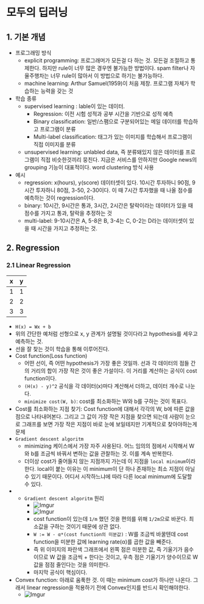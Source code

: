 # 모두의 딥러닝

## 1. 기본 개념

- 프로그래밍 방식
    + explicit programming: 프로그래머가 모든걸 다 하는 것. 모든걸 조절하고 통제한다. 하지만 rule이 너무 많은 경우엔 불가능한 방법이다. spam filter나 자율주행차는 너무 rule이 많아서 이 방법으로 하기는 불가능하다.
    + machine learning: Arthur Samuel(1959)이 처음 제창. 프로그램 자체가 학습하는 능력을 갖는 것
- 학습 종류
    + supervised learning : lable이 있는 데이터.
        * Regression: 이전 시험 성적과 공부 시간을 기반으로 성적 예측
        * Binary classification: 일반/스팸으로 구분되어있는 메일 데이터를 학습하고 프로그램이 분류
        * Multi-label classification: 태그가 있는 이미지를 학습해서 프로그램이 직접 이미지를 분류
    + unsupervised learning: unlabled data, 즉 분류돼있지 않은 데이터를 프로그램이 직접 비슷한것끼리 뭉친다. 지금은 서비스를 안하지만 Google news의 grouping 기능이 대표적이다. word clustering 방식 사용
- 예시
    + regression: x(hours), y(score) 데이터셋이 있다. 10시간 투자하니 90점, 9시간 투자하니 80점, 3-50, 2-30이다. 이 때 7시간 투자했을 때 나올 점수를 예측하는 것이 regression이다.
    + binary: 10시간, 9시간은 통과, 3시간, 2시간은 탈락이라는 데이터가 있을 때 점수를 가지고 통과, 탈락을 추정하는 것
    + multi-label: 9-10시간은 A, 5-8은 B, 3-4는 C, 0-2는 D라는 데이터셋이 있을 때 시간을 가지고 추정하는 것.

## 2. Regression

### 2.1 Linear Regression

| x | y |
|---|---|
| 1 | 1 |
| 2 | 2 |
| 3 | 3 |

- `H(x) = Wx + b`
- 위의 간단한 예처럼 선형으로 x, y 관계가 설명될 것이다라고 hypothesis를 세우고 예측하는 것.
- 선을 잘 찾는 것이 학습을 통해 이루어진다.
- Cost function(Loss function)
    + 어떤 선이, 즉 어떤 hypothesis가 가장 좋은 것일까. 선과 각 데이터의 점들 간의 거리의 합이 가장 작은 것이 좋은 가설이다. 이 거리를 계산하는 공식이 cost function이다.
    + `(H(x) - y)^2` 공식을 각 데이터(x)마다 계산해서 더하고, 데이터 개수로 나눈다.
    + `minimize cost(W, b)`: cost를 최소화하는 W와 b를 구하는 것이 목표다.
- Cost를 최소화하는 지점 찾기: Cost function에 대해서 각각의 W, b에 따른 값을 점으로 나타내어본다. 그리고 그 값이 가장 작은 지점을 찾으면 되는데 사람이 눈으로 그래프를 보면 가장 작은 지점이 바로 눈에 보일테지만 기계적으로 찾아야하는게 문제
- `Gradient descent algoritm`
    + minimizing 케이스에서 가장 자주 사용된다. 어느 임의의 점에서 시작해서 W와 b를 조금씩 바꿔서 변하는 값을 관찰하는 것. 이를 계속 반복한다.
    + 더이상 cost가 줄어들지 않는 지점까지 가는데 이 지점을 `local minimum`이라 한다. local이 붙는 이유는 이 minimum이 단 하나 존재하는 최소 지점이 아닐 수 있기 때문이다. 어디서 시작하느냐에 따라 다른 local minimum에 도달할 수 있다.
- - `Gradient descent algoritm` 원리
    + ![Imgur](http://i.imgur.com/SdupTWu.png)
    + ![Imgur](http://i.imgur.com/bqM1oIL.png)
    + cost function이 있는데 `1/m` 했던 것을 편의를 위해 `1/2m`으로 바꾼다. 최소값을 구하는 것이기 때문에 상관 없다.
    + `W := W - α*(cost function의 미분값)` : W를 조금씩 바꿀텐데 cost function을 미분한 값에 learning rate(α)를 곱한 값을 빼준다.
    + 즉 위 이미지의 파란색 그래프에서 왼쪽 점은 미분한 값, 즉 기울기가 음수이므로 W 값을 조금씩 + 한다는 것이고, 우측 점은 기울기가 양수이므로 W값을 점점 줄인다는 것을 의미한다.
    + 마지막 공식이 핵심이다.
- Convex function: 아래로 움푹한 것. 이 때는 minimum cost가 하나만 나온다. 그래서 linear regression을 적용하기 전에 Convex인지를 반드시 확인해야한다.
    + ![Imgur](http://i.imgur.com/LfQBx6l.png)
